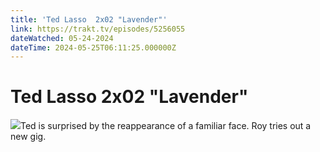 ```yaml
---
title: 'Ted Lasso  2x02 "Lavender"' 
link: https://trakt.tv/episodes/5256055
dateWatched: 05-24-2024
dateTime: 2024-05-25T06:11:25.000000Z
---
```

# Ted Lasso  2x02 "Lavender"

![](https://walter.trakt.tv/images/episodes/005/256/055/screenshots/thumb/3c30fa9beb.jpg)Ted is surprised by the reappearance of a familiar face. Roy tries out a new gig.